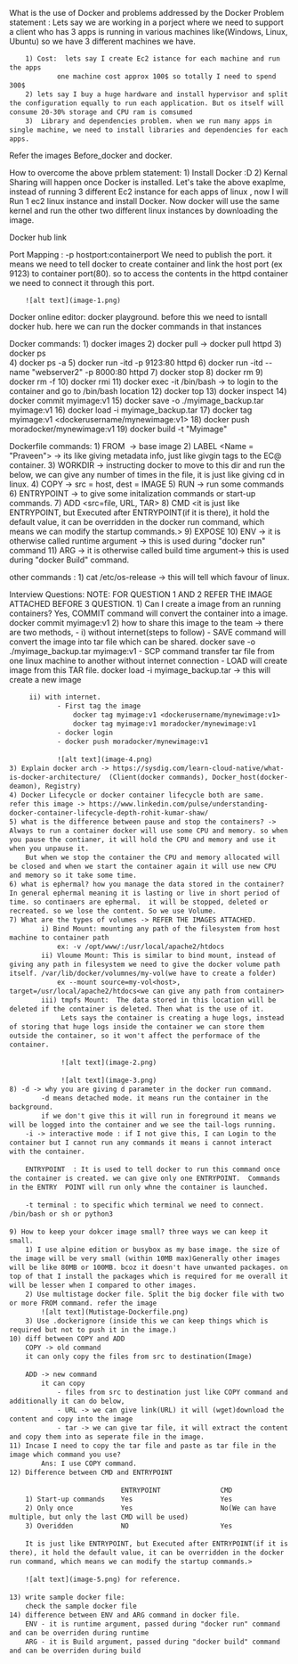 
What is the use of Docker and problems addressed by the Docker
    Problem statement :
        Lets say we are working in a porject where we need to support a client who has 3 apps is running in various machines like(Windows, Linux, Ubuntu)
        so we have 3 different machines we have. 

        1) Cost:  lets say I create Ec2 istance for each machine and run the apps 
                one machine cost approx 100$ so totally I need to spend 300$
        2) lets say I buy a huge hardware and install hypervisor and split the configuration equally to run each application. But os itself will consume 20-30% storage and CPU ram is comsumed
        3)  Library and dependencies problem. when we run many apps in single machine, we need to install libraries and dependencies for each apps. 

Refer the images Before_docker and docker. 

How to overcome the above prblem statement:
    1) Install Docker :D
    2) Kernal Sharing will happen once Docker is installed. 
            Let's take the above exaplme, instead of running 3 different Ec2 instance for each apps of linux , now I will Run 1 ec2 linux instance and install Docker. 
                Now docker will use the same kernel and run the other two different linux instances by downloading the image. 

Docker hub link 

Port Mapping : -p hostport:containerport
    We need to publish the port. it means we need to tell docker to create container and link the host port (ex 9123) to container port(80). 
    so to access the contents in the httpd container we need to connect it through this port. 

        ![alt text](image-1.png)

Docker online editor:
    docker playground. 
    before this we need to isntall docker hub.
    here we can run the docker commands in that instances


Docker commands:
    1) docker images 
    2) docker pull <imagename> -> docker pull httpd
    3) docker ps  
    4) docker ps -a 
    5) docker run -itd -p 9123:80 httpd
    6) docker run -itd --name "webserver2" -p 8000:80 httpd
    7) docker stop <contianer name>
    8) docker rm <contianer name>
    9) docker rm -f <contianer name>
    10) docker rmi <imagename>
    11) docker exec -it <containerid> /bin/bash -> to login to the container and go to /bin/bash location
    12) docker top <containerid>
    13) docker inspect <containerid>
    14) docker commit <continaer ID> myimage:v1
    15) docker save -o ./myimage_backup.tar myimage:v1
    16) docker load -i myimage_backup.tar
    17) docker tag myimage:v1 <dockerusername/mynewimage:v1>
    18) docker push moradocker/mynewimage:v1
    19) docker build -t "Myimage" <DockerfileLocation>

Dockerfile commands:
    1) FROM <image name> -> base image
    2) LABEL <Name = "Praveen"> -> its like giving metadata info, just like givgin tags to the EC@ container.
    3) WORKDIR </app> -> instructing docker to move to this dir and run the below, we can give any number of times in the file, it is just like giving cd in linux. 
    4) COPY <src> <dest> -> src = host, dest = IMAGE
    5) RUN <cmds> -> run some commands 
    6) ENTRYPOINT <python3 main.py> -> to give some initalization commands or start-up commands. 
    7) ADD <src=file, URL, TAR> <dest>
    8) CMD <it is just like ENTRYPOINT, but Executed after ENTRYPOINT(if it is there), it hold the default value, it can be overridden in the docker run command, which means we can modify the startup commands.>
    9) EXPOSE <port number> 
    10) ENV -> it is otherwise called runtime argument -> this is used during "docker run" command
    11) ARG -> it is otherwise called build time argument-> this is used during "docker Build" command.
    
other commands :
    1) cat /etc/os-release -> this will tell which favour of linux. 


Interview Questions: 
    NOTE: FOR QUESTION 1 AND 2 REFER THE IMAGE ATTACHED BEFORE 3 QUESTION. 
    1) Can I create a image from an running containers? Yes, COMMIT command will convert the container into a image. 
        docker commit <continaer ID> myimage:v1
    2) how to share this image to the team -> there are two methods, 
        - i) without internet(steps to follow)
                - SAVE command will convert the image into tar file which can be shared. 
                     docker save -o ./myimage_backup.tar myimage:v1
                - SCP command transfer tar file from one linux machine to another without internet connection
                - LOAD will create image from this TAR file. 
                    docker load -i myimage_backup.tar   -> this will create a new image
                
         ii) with internet. 
                - First tag the image 
                    docker tag myimage:v1 <dockerusername/mynewimage:v1>
                    docker tag myimage:v1 moradocker/mynewimage:v1
                - docker login
                - docker push moradocker/mynewimage:v1

                ![alt text](image-4.png)
    3) Explain docker arch -> https://sysdig.com/learn-cloud-native/what-is-docker-architecture/  (Client(docker commands), Docker_host(docker-deamon), Registry)
    4) Docker Lifecycle or docker container lifecycle both are same.  refer this image -> https://www.linkedin.com/pulse/understanding-docker-container-lifecycle-depth-rohit-kumar-shaw/
    5) what is the difference between pause and stop the containers? -> Always to run a container docker will use some CPU and memory. so when you pause the contianer, it will hold the CPU and memory and use it when you unpause it. 
        But when we stop the container the CPU and memory allocated will be closed and when we start the container again it will use new CPU and memory so it take some time. 
    6) what is ephermal? how you manage the data stored in the container? In general ephermal meaning it is lasting or live in short period of time. so continaers are ephermal.  it will be stopped, deleted or recreated. so we lose the content. So we use Volume. 
    7) What are the types of volumes -> REFER THE IMAGES ATTACHED. 
            i) Bind Mount: mounting any path of the filesystem from host machine to container path 
                ex: -v /opt/www/:/usr/local/apache2/htdocs
            ii) Vloume Mount: This is similar to bind mount, instead of giving any path in filesystem we need to give the docker volume path itself. /var/lib/docker/volumnes/my-vol(we have to create a folder)
                ex --mount source=my-vol<host>, target=/usr/local/apache2/htdocs<we can give any path from container>
            iii) tmpfs Mount:  The data stored in this location will be deleted if the container is deleted. Then what is the use of it.
                 Lets says the container is creating a huge logs, instead of storing that huge logs inside the container we can store them outside the container, so it won't affect the performace of the container. 

                 ![alt text](image-2.png)

                 ![alt text](image-3.png)
    8) -d -> why you are giving d parameter in the docker run command. 
            -d means detached mode. it means run the container in the background. 
            if we don't give this it will run in foreground it means we will be logged into the container and we see the tail-logs running. 
        -i -> interactive mode : if I not give this, I can Login to the container but I cannot run any commands it means i cannot interact with the container. 

        ENTRYPOINT  : It is used to tell docker to run this command once the container is created. we can give only one ENTRYPOINT.  Commands in the ENTRY  POINT will run only whne the container is launched. 

        -t terminal : to specific which terminal we need to connect. /bin/bash or sh or python3

    9) How to keep your dokcer image small? three ways we can keep it small.
        1) I use alpine edition or busybox as my base image. the size of the image will be very small (within 10MB max)Generally other images will be like 80MB or 100MB. bcoz it doesn't have unwanted packages. on top of that I install the packages which is required for me overall it will be lesser when I compared to other images. 
        2) Use multistage docker file. Split the big docker file with two or more FROM command. refer the image
            ![alt text](Mutistage-Dockerfile.png)
        3) Use .dockerignore (inside this we can keep things which is required but not to push it in the image.)
    10) diff between COPY and ADD
        COPY -> old command
        it can only copy the files from src to destination(Image)

        ADD -> new command
            it can copy 
                - files from src to destination just like COPY command and additionally it can do below, 
                - URL -> we can give link(URL) it will (wget)download the content and copy into the image
                - tar -> we can give tar file, it will extract the content and copy them into as seperate file in the image. 
    11) Incase I need to copy the tar file and paste as tar file in the image which command you use?
            Ans: I use COPY command.
    12) Difference between CMD and ENTRYPOINT 

                                ENTRYPOINT               CMD
        1) Start-up commands    Yes                      Yes
        2) Only once            Yes                      No(We can have multiple, but only the last CMD will be used)
        3) Overidden            NO                       Yes

        It is just like ENTRYPOINT, but Executed after ENTRYPOINT(if it is there), it hold the default value, it can be overridden in the docker run command, which means we can modify the startup commands.>

        ![alt text](image-5.png) for reference.

    13) write sample docker file:
        check the sample docker file
    14) difference between ENV and ARG command in docker file. 
        ENV - it is runtime argument, passed during "docker run" command and can be overriden during runtime
        ARG - it is Build argument, passed during "docker build" command and can be overriden during build
        



    